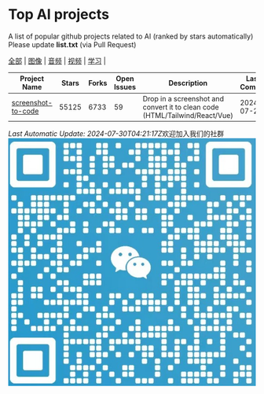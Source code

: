 # Top AI projects
A list of popular github projects related to AI (ranked by stars automatically)
Please update **list.txt** (via Pull Request)

<a href="./README.md">全部</a> |   <a href="./READMEpicture.md">图像</a> |   <a href="./READMEaudio.md">音频</a> | <a href="./READMEvideo.md">视频</a> | <a href="./READMElearn.md">学习</a> | 

| Project Name | Stars | Forks | Open Issues | Description | Last Commit |
| ------------ | ----- | ----- | ----------- | ----------- | ----------- |
| [screenshot-to-code](https://github.com/abi/screenshot-to-code) | 55125 | 6733 | 59 | Drop in a screenshot and convert it to clean code (HTML/Tailwind/React/Vue) | 2024-07-25 |

*Last Automatic Update: 2024-07-30T04:21:17Z*欢迎加入我们的社群 ![](https://raw.githubusercontent.com/mouuii/picture/master/weichat.jpg) 